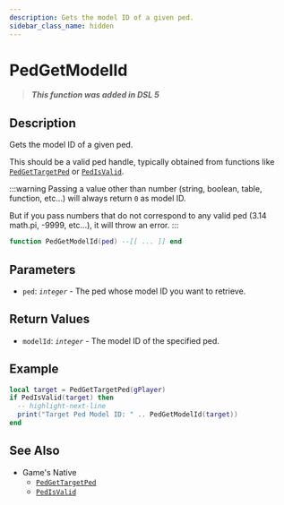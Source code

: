 ```yaml
---
description: Gets the model ID of a given ped.
sidebar_class_name: hidden
---
```


# PedGetModelId

> **_This function was added in DSL 5_**

## Description

Gets the model ID of a given ped.

This should be a valid ped handle, typically obtained from functions like [`PedGetTargetPed`](/docs/game-reference/global-functions/PedGetTargetPed) or [`PedIsValid`](/docs/game-reference/global-functions/PedIsValid).

:::warning
Passing a value other than number (string, boolean, table, function, etc...) will always return `0` as model ID.

But if you pass numbers that do not correspond to any valid ped (3.14 math.pi, -9999, etc...), it will throw an error.
:::

```lua
function PedGetModelId(ped) --[[ ... ]] end
```

## Parameters

- `ped`: _`integer`_ - The ped whose model ID you want to retrieve.

## Return Values

- `modelId`: _`integer`_ - The model ID of the specified ped.

## Example

```lua
local target = PedGetTargetPed(gPlayer)
if PedIsValid(target) then
  -- highlight-next-line
  print("Target Ped Model ID: " .. PedGetModelId(target))
end
```

## See Also

- Game's Native
  - [`PedGetTargetPed`](/docs/game-reference/global-functions/PedGetTargetPed)
  - [`PedIsValid`](/docs/game-reference/global-functions/PedIsValid)
